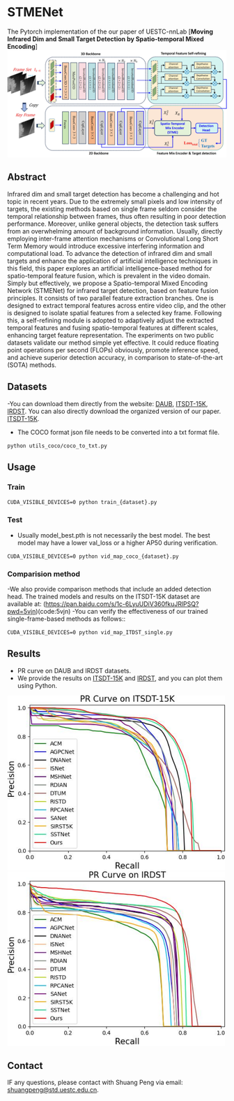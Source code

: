 # STMENet
The Pytorch implementation of the our paper of UESTC-nnLab [**Moving Infrared Dim and Small Target Detection by
Spatio-temporal Mixed Encoding**]
![outline](./readme/framework5.jpg)

## Abstract
Infrared dim and small target detection has become a challenging and hot topic
in recent years. Due to the extremely small pixels and low intensity of targets,
the existing methods based on single frame seldom consider the temporal relationship between frames, thus often resulting in poor detection performance. Moreover, unlike general objects, the detection task suffers from an overwhelming amount of background information. Usually, directly employing inter-frame attention mechanisms or Convolutional Long Short Term Memory would introduce excessive interfering information and computational load. To advance the detection of infrared dim and small targets and enhance the application of artificial intelligence techniques in this field, this paper explores an artificial intelligence-based method for spatio-temporal feature fusion, which is prevalent in the video domain. Simply but effectively, we propose a Spatio-temporal Mixed Encoding Network (STMENet) for infrared target detection, based on feature
fusion principles. It consists of two parallel feature extraction branches. One is designed to extract temporal features across entire video clip, and the other is designed to isolate spatial features from a selected key frame. Following this, a self-refining module is adopted to adaptively adjust the extracted temporal features and fusing spatio-temporal features at different scales, enhancing target feature representation. The experiments on two public datasets validate our method simple yet effective. It could reduce floating point operations per
second (FLOPs) obviously, promote inference speed, and achieve superior detection accuracy, in comparison to state-of-the-art (SOTA) methods.
## Datasets
-You can download them directly from the website: [DAUB](https://www.scidb.cn/en/detail?dataSetId=720626420933459968), [ITSDT-15K](https://www.scidb.cn/en/detail?dataSetId=de971a1898774dc5921b68793817916e&dataSetType=journal), [IRDST](https://xzbai.buaa.edu.cn/datasets.html). You can also directly download the organized version of our paper. [ITSDT-15K](https://drive.google.com/file/d/1nnlXK0QCoFqToOL-7WdRQCZfbGJvHLh2/view?usp=sharing). 
- The COCO format json file needs to be converted into a txt format file. 
```
python utils_coco/coco_to_txt.py
```
## Usage
### Train
```
CUDA_VISIBLE_DEVICES=0 python train_{dataset}.py
```
### Test
- Usually model_best.pth is not necessarily the best model. The best model may have a lower val_loss or a higher AP50 during verification.
```
CUDA_VISIBLE_DEVICES=0 python vid_map_coco_{dataset}.py
```
### Comparision method
-We also provide comparison methods that include an added detection head. The trained models and results on the ITSDT-15K dataset are available at: (https://pan.baidu.com/s/1c-6LyuUDiV360fkuJRlPSQ?pwd=5vjn)(code:5vjn) 
-You can verify the effectiveness of our trained single-frame-based methods as follows::
```
CUDA_VISIBLE_DEVICES=0 python vid_map_ITDST_single.py
```
## Results

- PR curve on DAUB and IRDST datasets.
- We provide the results on [ITSDT-15K](./readme/ITDST_results) and [IRDST](./readme/IRDST_results), and you can plot them using Python.

<img src="/readme/ITSDT_PR.jpg" width="500px">
<img src="/readme/IRDST_PR.jpg" width="500px">

## Contact
IF any questions, please contact with Shuang Peng via email: [shuangpeng@std.uestc.edu.cn]().
